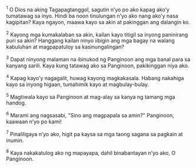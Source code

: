 <sup>1</sup>
O Dios na aking Tagapagtanggol, sagutin nʼyo po ako kapag akoʼy tumatawag sa inyo. Hindi ba noon tinulungan nʼyo ako nang akoʼy nasa kagipitan? Kaya ngayon, maawa kayo sa akin at pakinggan ang dalangin ko. 

<sup>2</sup>
Kayong mga kumakalaban sa akin, kailan kayo titigil sa inyong paninirang puri sa akin? Hanggang kailan ninyo iibigin ang mga bagay na walang kabuluhan at magpapatuloy sa kasinungalingan? 

<sup>3</sup>
Dapat ninyong malaman na ibinukod ng Panginoon ang mga banal para sa kanyang sarili. Kaya kung tatawag ako sa Panginoon, pakikinggan niya ako. 

<sup>4</sup>
Kapag kayoʼy nagagalit, huwag kayong magkakasala. Habang nakahiga kayo sa inyong higaan, tumahimik kayo at magbulay-bulay. 

<sup>5</sup>
Magtiwala kayo sa Panginoon at mag-alay sa kanya ng tamang mga handog. 

<sup>6</sup>
Marami ang nagsasabi, "Sino ang magpapala sa amin?" Panginoon, kaawaan nʼyo po kami! 

<sup>7</sup>
Pinaliligaya nʼyo ako, higit pa kaysa sa mga taong sagana sa pagkain at inumin. 

<sup>8</sup>
Kaya nakakatulog ako ng mapayapa, dahil binabantayan nʼyo ako, O Panginoon.